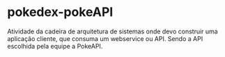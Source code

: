 # pokedex-pokeAPI
Atividade da cadeira de arquitetura de sistemas onde devo construir uma aplicação cliente, que consuma um webservice ou API. Sendo a API escolhida pela equipe a PokeAPI.
